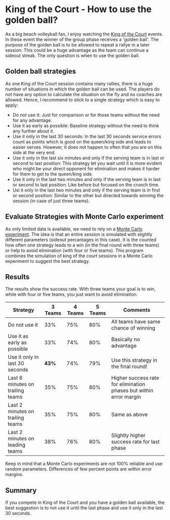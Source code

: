# King of the Court - How to use the golden ball?


As a big beach volleyball fan, I enjoy watching the [King of the Court](https://www.kingofthecourt.com) events.
In these event the winner of the group phase receives a 'golden ball'.
The purpose of the golden ball is to be allowed to repeat a rallye in a later session.
This could be a huge advantage as the team can continue a sideout streak.
The only question is when to use the golden ball.

## Golden ball strategies
As one King of the Court session contains many rallies, there is a huge number of situations in which the golden ball can be used.
The players do not have any option to calculate the situation on the fly and no coaches are allowed.
Hence, I recommend to stick to a single strategy which is easy to apply:
* Do not use it: Just for comparison or for those teams without the need for any advantage.
* Use it as early as possible: Baseline strategy without the need to think any further about it.
* Use it only in the last 30 seconds: In the last 30 seconds service errors count as points which is good on the queen/king side and leads to easier serves. However, it does not happen to often that you are on this side at the very end.
* Use it only in the last six minutes and only if the serving team is in last or second to last position: This strategy let you wait until it is more evident who might be your direct opponent for elimination and makes it harder for them to get to the queen/king side.
* Use it only in the last two minutes and only if the serving team is in last or second to last position: Like before but focused on the crunch time.
* Usi it only in the last two minutes and only if the serving team is in first or second position: Similar to the other but directed towards winning the session (in case of just three teams).

## Evaluate Strategies with Monte Carlo experiment
As only limited data is available, we need to rely on a [Monte Carlo experiment](https://en.wikipedia.org/wiki/Monte_Carlo_method).
The idea is that an entire session is simulated with slightly different parameters (sideout percantages in this case).
It is the counted how often one strategy leads to a win (in the final round with three teams) or help to avoid elimination (with four or five teams).
This program combines the simulation of king of the court sessions in a Monte Carlo experiment to suggest the best strategy.

## Results
The results show the success rate.
With three teams your goal is to win, while with four or five teams, you just want to avoid elimination.

|Strategy| 3 Teams | 4 Teams | 5 Teams | Comments |
|---|---|---|---|---|
| Do not use it | 33%| 75% | 80% | All teams have same chance of winning |
| Use it as early as possible | 33%| 74% | 80% | Basically no advantage |
| Use it only in last 30 seconds | **43%**| 74% | 79% | Use this strategy in the final round! |
| Last 6 minutes on trailing teams | 35%| 75% | 80% | Higher success rate for elimination phases but within error margin |
| Last 2 minutes on trailing teams | 35%| 75% | 80% | Same as above |
| Last 2 minutes on leading teams | 38%| 76% | 80% | Slightly higher success rate for last phase |
Keep in mind that a Monte Carlo experiments are not 100% reliable and use random parameters.
Differences of few percent points are within error margins.

## Summary
If you compete in King of the Court and you have a golden ball available, the best suggestion is to not use it until the last phase and use it only in the last 30 seconds.